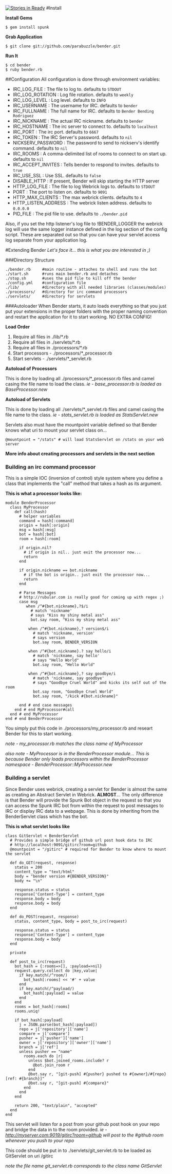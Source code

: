 [![Stories in Ready](https://badge.waffle.io/parabuzzle/bender.png?label=ready&title=Ready)](https://waffle.io/parabuzzle/bender)
#Install

**Install Gems**
```
$ gem install spunk
```

**Grab Application**
```
$ git clone git://github.com/parabuzzle/bender.git
```

**Run It**
```
$ cd bender
$ ruby bender.rb
```


##Configuration
All configuration is done through environment variables:

  * IRC_LOG_FILE : The file to log to. defaults to `STDOUT`
  * IRC_LOG_ROTATION : Log file rotation. defaults to `weekly`
  * IRC_LOG_LEVEL : Log level. defaults to `INFO`
  * IRC_USERNAME : The username for IRC. defaults to `bender`
  * IRC_FULLNAME : The full name for IRC. defaults to `Bender Bending Rodriguez`
  * IRC_NICKNAME : The actual IRC nickname. defaults to `bender`
  * IRC_HOSTNAME : The irc server to connect to. defaults to `localhost`
  * IRC_PORT : The irc port. defaults to `6667`
  * IRC_TOKEN : The IRC Server's password. defaults to `nil`
  * NICKSERV_PASSWORD : The password to send to nickserv's identify command. defaults to `nil`
  * IRC_ROOMS : A comma-delimited list of rooms to connect to on start up. defaults to `nil`
  * IRC_ACCEPT_INVITES : Tells bender to respond to invites. defaults to `true`
  * IRC_USE_SSL : Use SSL. defaults to `false`
  * DISABLE_HTTP : If present, Bender will skip starting the HTTP server
  * HTTP_LOG_FILE : The file to log Webrick logs to. defaults to `STDOUT`
  * PORT : The port to listen on. defaults to `9091`
  * HTTP_MAX_CLIENTS : The max webrick clients. defaults to `4`
  * HTTP_LISTEN_ADDRESS : The webrick listen address. defaults to `0.0.0.0`
  * PID_FILE : The pid file to use. defaults to `./bender.pid`

Also, if you set the http listener's log file to !BENDER_LOGGER the webrick log will use the same logger instance defined in the log section of the config script. These are separated out so that you can have your servlet access log separate from your application log.


#Extending Bender
*Let's face it... this is what you are interested in ;)*

###Directory Structure
```
./bender.rb     #main routine - attaches to shell and runs the bot
./start.sh      #runs main bender.rb and detaches
./stop.sh       #uses the pid file to kill off the bender
./config.yml    #configuration file
./lib/          #directory with all needed libraries (classes/modules)
./processors/   #directory for irc command processors
./servlets/     #directory for servlets
```

###Autoloader
When Bender starts, it auto loads everything so that you just put your extensions in the proper folders with the proper naming convention and restart the application for it to start working. NO EXTRA CONFIG!

**Load Order**
 1. Require all files in ./lib/*.rb
 1. Require all files in ./servlets/*.rb
 1. Require all files in ./processors/*.rb
 1. Start processors - ./processors/*_processor.rb
 1. Start servlets - ./servlets/*_servlet.rb

**Autoload of Processors**

This is done by loading all ./processors/*_processor.rb files and camel casing the file name to load the class. *ie - base_processor.rb is loaded as BaseProcessor.new*

**Autoload of Servlets**

This is done by loading all ./servlets/*_servlet.rb files and camel casing the file name to the class. *ie - stats_servlet.rb is loaded as StatsServlet.new*

Servlets also must have the mountpoint variable defined so that Bender knows what uri to mount your servlet class on...
```
@mountpoint = "/stats" # will load StatsServlet on /stats on your web server
```

**More info about creating processors and servlets in the next section**


### Building an irc command processor
This is a simple IOC (inversion of control) style system where you define a class that implements the "call" method that takes a hash as its argument.

**This is what a processor looks like:**
```
module BenderProcessor
  class MyProcessor
    def call(hash)
      # helper variables
      command = hash[:command]
      origin = hash[:origin]
      msg = hash[:msg]
      bot = hash[:bot]
      room = hash[:room]

      if origin.nil?
        # if origin is nil.. just exit the processor now...
        return
      end

      if origin.nickname == bot.nickname
        # if the bot is origin.. just exit the processor now...
        return
      end

      # Parse Messages
      # http://rubular.com is really good for coming up with regex ;)
      case msg
         when /^#{bot.nickname},?$/i
           # match 'nickname'
           # says "Kiss my shiny metal ass"
           bot.say room, "Kiss my shiny metal ass"

          when /^#{bot.nickname},? version$/i
            # match 'nickname, version'
            # says version
            bot.say room, BENDER_VERSION

          when /^#{bot.nickname}.? say hello/i
            # match 'nickname, say hello'
            # says "Hello World"
            bot.say room, "Hello World"

          when /^#{bot.nickname},? say goodbye/i
            # match 'nickname, say goodbye'
            # says "Goodbye Cruel World" and kicks its self out of the room
            bot.say room, "Goodbye Cruel World"
            bot.say room, "/kick #{bot.nickname}"

      end # end case messages
    end # end MyProcessor#call
  end # end MyProcessor
end # end BenderProcessor
```
You simply put this code in ./processors/my_processor.rb and researt Bender for this to start working.

*note - my_processor.rb matches the class name of MyProcessor*

*also note - MyProcessor is in the BenderProcessor module... This is because Bender only loads processors within the BenderProcessor namespace - BenderProcessor::MyProcessor.new*


### Building a servlet
Since Bender uses webrick, creating a servlet for Bender is almost the same as creating an Abstract Servlet in Webrick. **ALMOST**... The only difference is that Bender will provide the Spunk Bot object in the request so that you can access the Spunk IRC bot from within the request to post messages to IRC or display IRC data to a webpage. This is done by inheriting from the BenderServlet class which has the bot.

**This is what servlet looks like**
```
class GitServlet < BenderServlet
  # Provides a simple bridge of github url post hook data to IRC
  # http://localhost:9091/gitirc?room=github
  @mountpoint = "/gitirc" # required for Bender to know where to mount the servlet

  def do_GET(request, response)
    status = 200
    content_type = "text/html"
    body = "bender version #{BENDER_VERSION}"
    body += "\n"

    response.status = status
    response['Content-Type'] = content_type
    response.body = body
    response.body = body
  end

  def do_POST(request, response)
    status, content_type, body = post_to_irc(request)

    response.status = status
    response['Content-Type'] = content_type
    response.body = body
  end

  private

  def post_to_irc(request)
    bot_hash = {:rooms=>[], :payload=>nil}
    request.query.collect do |key,value|
      if key.match(/^room/)
        bot_hash[:rooms] << '#' + value
      end
      if key.match(/^payload/)
        bot_hash[:payload] = value
      end
    end
    rooms = bot_hash[:rooms]
    rooms.uniq!

    if bot_hash[:payload]
      j = JSON.parse(bot_hash[:payload])
      repo = j['repository']['name']
      compare = j['compare']
      pusher = j['pusher']['name']
      owner = j['repository']['owner']['name']
      branch = j['ref']
      unless pusher == "name"
        rooms.each do |r|
          unless $bot.joined_rooms.include? r
            @bot.join_room r
          end
          @bot.say r, "[git-push] #{pusher} pushed to #{owner}/#{repo} [ref: #{branch}]"
          @bot.say r, "[git-push] #{compare}"
        end
      end
    end

    return 200, "text/plain", "accepted"
  end
end
```
This servlet will listen for a post from your github post hook on your repo and bridge the data in to the room provided. *ie - http://myserver.com:9019/gitirc?room=github will post to the #github room whenever you push to your repo*

This code should be put in to ./servlets/git_servlet.rb to be loaded as GitServlet on uri /gitirc

*note the file name git_servlet.rb corresponds to the class name GitServlet*
